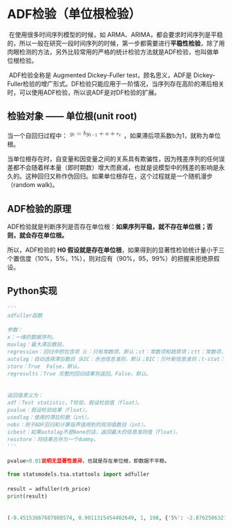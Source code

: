 # ADF检验（单位根检验）

​	在使用很多时间序列模型的时候，如 ARMA、ARIMA，都会要求时间序列是平稳的，所以一般在研究一段时间序列的时候，第一步都需要进行**平稳性检验**，除了用肉眼检测的方法，另外比较常用的严格的统计检验方法就是ADF检验，也叫做单位根检验。

​	ADF检验全称是 Augmented Dickey-Fuller test，顾名思义，ADF是 Dickey-Fuller检验的增广形式。DF检验只能应用于一阶情况，当序列存在高阶的滞后相关时，可以使用ADF检验，所以说ADF是对DF检验的扩展。

## 检验对象 —— 单位根(unit root) 

当一个自回归过程中：<img src="assets/1. ADF检验/image-20221119172635270.png" alt="image-20221119172635270" style="zoom:67%;" /> ，如果滞后项系数b为1，就称为单位根。

当单位根存在时，自变量和因变量之间的关系具有欺骗性，因为残差序列的任何误差都不会随着样本量（即时期数）增大而衰减，也就是说模型中的残差的影响是永久的。这种回归又称作伪回归。如果单位根存在，这个过程就是一个随机漫步（random walk)。

## ADF检验的原理

ADF检验就是判断序列是否存在单位根：**如果序列平稳，就不存在单位根；否则，就会存在单位根。**

所以，ADF检验的 **H0 假设就是存在单位根**，如果得到的显著性检验统计量小于三个置信度（10%，5%，1%），则对应有（90%，95，99%）的把握来拒绝原假设。

## Python实现

```python
'''
adfuller函数

参数：
x：一维的数据序列。
maxlag：最大滞后数目。
regression：回归中的包含项（c：只有常数项，默认；ct：常数项和趋势项；ctt：常数项，线性二次项；nc：没有常数项和趋势项）
autolag：自动选择滞后数目（AIC：赤池信息准则，默认；BIC：贝叶斯信息准则；t-stat：基于maxlag，从maxlag开始并删除一个滞后直到最后一个滞后长度基于 t-statistic 显著性小于5%为止；None：使用maxlag指定的滞后）
store：True  False，默认。
regresults：True 完整的回归结果将返回。False，默认。


返回值意义为：
adf：Test statistic，T检验，假设检验值（float）。
pvalue：假设检验结果（float）。
usedlag：使用的滞后阶数（int）。
nobs：用于ADF回归和计算临界值用到的观测值数目（int）。
icbest：如果autolag不是None的话，返回最大的信息准则值（float）。
resstore：将结果合并为一个dummy。
'''

pvalue>0.01说明无显著性差异，也就是存在单位根，即数据不平稳。
```



```python
from statsmodels.tsa.stattools import adfuller

result = adfuller(rb_price)
print(result)
 
 
(-0.45153867687808574, 0.9011315454402649, 1, 198, {'5%': -2.876250632135043, '1%': -3.4638151713286316, '10%': -2.574611347821651}, 1172.4579344852016)
```

